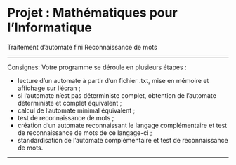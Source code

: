 # Projet : Mathématiques pour l’Informatique
 
Traitement d’automate fini
Reconnaissance de mots


----------------------------------------------------------------------------------
Consignes:
Votre programme se déroule en plusieurs étapes :
- lecture d’un automate à partir d’un fichier .txt, mise en mémoire et affichage
sur l’écran ;
- si l’automate n’est pas déterministe complet, obtention de l’automate
déterministe et complet équivalent ;
- calcul de l’automate minimal équivalent ;
- test de reconnaissance de mots ;
- création d’un automate reconnaissant le langage complémentaire et test de
reconnaissance de mots de ce langage-ci ;
- standardisation de l’automate complémentaire et test de reconnaissance de
mots.
-----------------------------------------------------------------------------------
